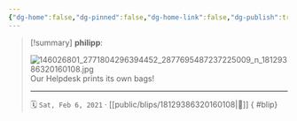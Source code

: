 ```yaml
---
{"dg-home":false,"dg-pinned":false,"dg-home-link":false,"dg-publish":true,"type":"blip","disabled rules":["yaml-title","yaml-title-alias","file-name-heading"],"title":"philipp on instagram @ 2021-02-06","created-date":"2021-02-06T06:36:00","updated-date":"2025-05-02T17:43:08","dg-path":"blips/18129386320160108.md","permalink":"/blips/18129386320160108/","dgPassFrontmatter":true}
---
```


> [!summary] **philipp**:
>
> ![146026801_2771804296394452_2877695487237225009_n_18129386320160108.jpg](/img/user/attachments/146026801_2771804296394452_2877695487237225009_n_18129386320160108.jpg)
> Our Helpdesk prints its own bags!
> - - -
>
> 🗓️ `Sat, Feb 6, 2021` · [[public/blips/18129386320160108\|🔗]]
{ #blip}

